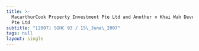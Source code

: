```yaml
---
title: >-
  MacarthurCook Property Investment Pte Ltd and Another v Khai Wah Development
  Pte Ltd
subtitle: "[2007] SGHC 93 / 15\_June\_2007"
tags: null
layout: single
---
```


